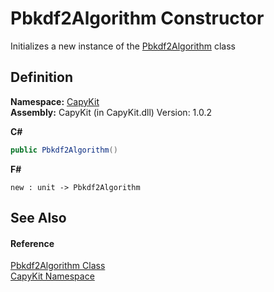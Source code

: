# Pbkdf2Algorithm Constructor


Initializes a new instance of the <a href="T_CapyKit_Pbkdf2Algorithm.md">Pbkdf2Algorithm</a> class



## Definition
**Namespace:** <a href="N_CapyKit.md">CapyKit</a>  
**Assembly:** CapyKit (in CapyKit.dll) Version: 1.0.2

**C#**
``` C#
public Pbkdf2Algorithm()
```
**F#**
``` F#
new : unit -> Pbkdf2Algorithm
```



## See Also


#### Reference
<a href="T_CapyKit_Pbkdf2Algorithm.md">Pbkdf2Algorithm Class</a>  
<a href="N_CapyKit.md">CapyKit Namespace</a>  
